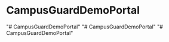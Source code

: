 # CampusGuardDemoPortal
"# CampusGuardDemoPortal" 
"# CampusGuardDemoPortal" 
"# CampusGuardDemoPortal" 
